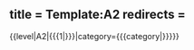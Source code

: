 title = Template:A2
redirects =
---

<includeonly>{{level|A2|{{{1|}}}|category={{{category|}}}}}</includeonly>